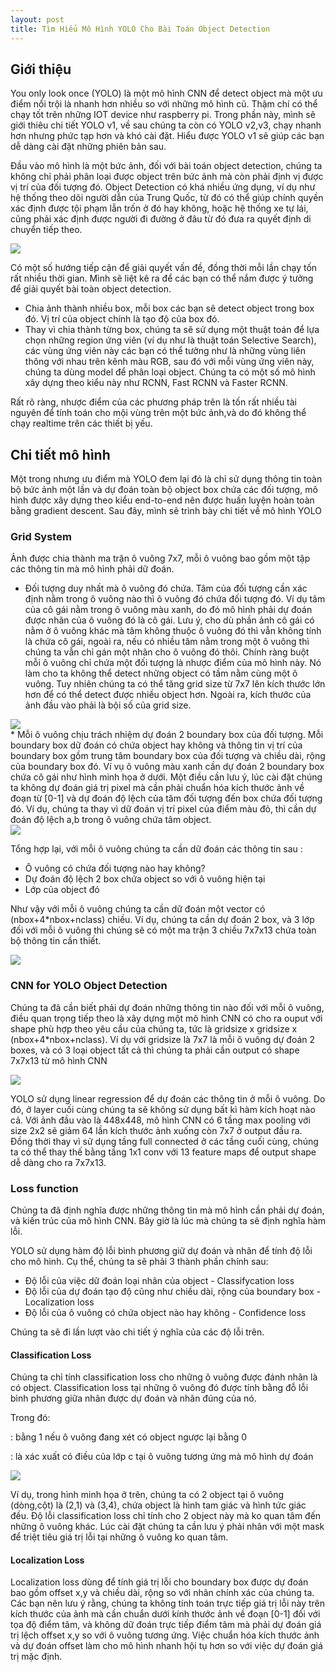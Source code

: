 ```yaml
---
layout: post
title: Tìm Hiểu Mô Hình YOLO Cho Bài Toán Object Detection
---
```

## Giới thiệu
You only look once (YOLO) là một mô hình CNN để detect object mà một ưu điểm nổi trội là nhanh hơn nhiều so với những mô hình cũ. Thậm chí có thể chạy tốt trên những IOT device như raspberry pi. Trong phần này, mình sẽ giới thiêu chi tiết YOLO v1, về sau chúng ta còn có YOLO v2,v3, chạy nhanh hơn nhưng phức tạp hơn và khó cài đặt. Hiểu được YOLO v1 sẽ giúp các bạn dễ dàng cài đặt những phiên bản sau.

Đầu vào mô hình là một bức ảnh, đối với bài toán object detection, chúng ta không chỉ phải phân loại được object trên bức ảnh mà còn phải định vị được vị trí của đối tượng đó. Object Detection có khá nhiều ứng dụng, ví dụ như hệ thống theo dõi người dẫn của Trung Quốc, từ đó có thể giúp chính quyền xác định được tội phạm lẫn trốn ở đó hay không, hoặc hệ thống xe tự lái, cũng phải xác định được người đi đường ở đâu từ đó đưa ra quyết định di chuyển tiếp theo. 

<div class="img-div" markdown="0">
    <img src="/images/yolo_example.png" />
</div>

Có một số hướng tiếp cận để giải quyết vấn đề, đồng thời mỗi lần chạy tốn rất nhiều thời gian. Mình sẽ liệt kê ra để các bạn có thể nắm được ý tưởng để giải quyết bài toàn object detection.
* Chia ảnh thành nhiều box, mỗi box các bạn sẽ detect object trong box đó. Vị trí của object chính là tạo độ của box đó.
* Thay vì chia thành từng box, chúng ta sẽ sử dụng một thuật toán để lựa chọn những region ứng viên (ví dụ như là thuật toán Selective Search), các vùng ứng viên này các bạn có thể tưởng như là những vùng liên thông với nhau trên kênh màu RGB, sau đó với mỗi vùng ứng viên này, chúng ta dùng model để phân loại object. Chúng ta có một số mô hình xây dựng theo kiểu này như RCNN, Fast RCNN và Faster RCNN.

Rất rõ ràng, nhược điểm của các phương pháp trên là tốn rất nhiều tài nguyên để tính toán cho mội vùng trên một bức ảnh,và do đó không thể chạy realtime trên các thiết bị yếu. 

## Chi tiết mô hình
Một trong nhưng ưu điểm mà YOLO đem lại đó là chỉ sử dụng thông tin toàn bộ bức ảnh một lần và dự đoán toàn bộ object box chứa các đối tượng, mô hình được xây dựng theo kiểu end-to-end nên được huấn luyện hoàn toàn bằng gradient descent. Sau đây, mình sẽ trình bày chi tiết về mô hình YOLO

### Grid System
Ảnh được chia thành ma trận ô vuông 7x7, mỗi ô vuông bao gồm một tập các thông tin mà mô hình phải dữ đoán.
* Đối tượng duy nhất mà ô vuông đó chứa. Tâm của đối tượng cần xác định nằm trong ô vuông nào thì ô vuông đó chứa đối tượng đó. Ví dụ tâm của cô gái nằm trong ô vuông màu xanh, do đó mô hình phải dự đoán được nhãn của ô vuông đó là cô gái. Lưu ý, cho dù phần ảnh cô gái có nằm ở ô vuông khác mà tâm không thuộc ô vuông đó thì vẫn không tính là chứa cô gái, ngoài ra, nếu có nhiều tâm nằm trong một ô vuông thì chúng ta vẫn chỉ gán một nhãn cho ô vuông đó thôi. Chính ràng buột mỗi ô vuông chỉ chứa một đối tượng là nhược điểm của mô hình này. Nó làm cho ta không thể detect những object có tầm nằm cùng một ô vuông. Tuy nhiên chúng ta có thể tăng grid size từ 7x7 lên kích thước lớn hơn để có thể detect được nhiều object hơn. Ngoài ra, kích thước của ảnh đầu vào phải là bội số của grid size. 

<div class="img-div" markdown="0">
    <img src="/images/yolo_grid_system.png" />
</div>
* Mỗi ô vuông chịu trách nhiệm dự đoán 2 boundary box của đối tượng. Mỗi boundary box dữ đoán có chứa object hay không và thông tin vị trí của boundary box gồm trung tâm boundary box của đối tượng và chiều dài, rộng của boundary box đó. Ví vụ ô vuông màu xanh cần dự đoán 2 boundary box chứa cô gái như hình minh họa ở dưới. Một điều cần lưu ý, lúc cài đặt chúng ta không dự đoán giá trị pixel mà cần phải chuẩn hóa kích thước ảnh về đoạn từ [0-1] và dự đoán độ lệch của tâm đối tượng đến box chứa đối tượng đó. Ví dụ, chúng ta thay vì dữ đoán vị trí pixel của điểm màu đỏ, thì cần dự đoán độ lệch a,b trong ô vuông chứa tâm object.

<div class="img-div" markdown="0">
    <img src="/images/yolo_2box.png" />
</div>

Tổng hợp lại, với mỗi ô vuông chúng ta cần dữ đoán các thông tin sau :
* Ô vuông có chứa đối tượng nào hay không? 
* Dự đoán độ lệch 2 box chứa object so với ô vuông hiện tại
* Lớp của object đó

Như vậy với mỗi ô vuông chúng ta cần dữ đoán một vector có (nbox+4*nbox+nclass) chiều. Ví dụ, chúng ta cần dự đoán 2 box, và 3 lớp đối với mỗi ô vuông thì chúng sẽ có một ma trận 3 chiều 7x7x13 chứa toàn bộ thông tin cần thiết.

<div class="img-div" markdown="0">
    <img src="/images/yolo_predict_vector.png" />
</div>

### CNN for YOLO Object Detection 
Chúng ta đã cần biết phải dự đoán những thông tin nào đối với mỗi ô vuông, điều quan trọng tiếp theo là xây dựng một mô hình CNN có cho ra ouput với shape phù hợp theo yêu cầu của chúng ta, tức là gridsize x gridsize x (nbox+4*nbox+nclass). Ví dụ với gridsize là 7x7 là mỗi ô vuông dự đoán 2 boxes, và có 3 loại object tất cả thì chúng ta phải cần output có shape 7x7x13 từ mô hình CNN

<div class="img-div" markdown="0">
    <img src="/images/yolo_cnn.jpeg" />
</div>

YOLO sử dụng linear regression để dự đoán các thông tin ở mỗi ô vuông. Do đó, ở layer cuối cùng chúng ta sẽ không sử dụng bất kì hàm kích hoạt nào cả. Với ảnh đầu vào là 448x448, mô hình CNN có 6 tầng max pooling với size 2x2 sẽ giảm 64 lần kích thước ảnh xuống còn 7x7 ở output đầu ra. Đồng thời thay vì sử dụng tầng full connected ở các tầng cuối cùng, chúng ta có thể thay thế bằng tầng 1x1 conv với 13 feature maps để output shape dễ dàng cho ra 7x7x13.

### Loss function
Chúng ta đã định nghĩa được những thông tin mà mô hình cần phải dự đoán, và kiến trúc của mô hình CNN. Bây giờ là lúc mà chúng ta sẽ định nghĩa hàm lỗi. 

YOLO sử dụng hàm độ lỗi bình phương giữ dự đoán và nhãn để tính độ lỗi cho mô hình. Cụ thể, chúng ta sẽ phải 3 thành phần chính sau:
* Độ lỗi của việc dữ đoán loại nhãn của object - Classifycation loss
* Độ lỗi của dự đoán tạo độ cũng như chiều dài, rộng của boundary box - Localization loss
* Độ lỗi của ô vuông có chứa object nào hay không - Confidence loss

Chúng ta sẽ đi lần lượt vào chi tiết ý nghĩa của các độ lỗi trên.

#### Classification Loss

Chúng ta chỉ tính classification loss cho những ô vuông được đánh nhãn là có object. Classification loss tại những ô vuông đó được tính bằng đỗ lỗi bình phương giữa nhãn được dự đoán và nhãn đúng của nó.

<div class='row'>
<span class="col-sm-12 text-center" id="classification_loss" style="font-size:120%"></span>
</div>

Trong đó:
<div class='row'>
<p class="col-sm-12"><span id="indicator_function" style="font-size:100%"></span>: bằng 1 nếu ô vuông đang xét có object ngược lại bằng 0</p>
</div>

<div class='row'>
<p class="col-sm-12" ><span id="p_function" style="font-size:100%"></span>: là xác xuất có điều của lớp c tại ô vuông tương ứng mà mô hình dự đoán</p>
</div>

<script>
var classification_loss = $("#classification_loss");
katex.render("\sum_{i=0}^{S^{2}}indicator_{i}^{obj}\sum_{c \in class}(p_{i}(c) - \hat{p}_{i}(c))^{2}", classification_loss[0]);

var indicator_function = $("#indicator_function");
katex.render("indicator_{i}^{obj}", indicator_function[0]);

var p_function = $("#p_function");
katex.render("\hat{p}_{i}(c)", p_function[0]);
</script>

<div class="img-div" markdown="0">
    <img src="/images/yolo_classification_loss.png" />
</div>

Ví dụ, trong hình minh họa ở trên, chúng ta có 2 object tại ô vuông (dòng,cột) là (2,1) và (3,4), chứa object là hình tam giác và hình tức giác đều. Độ lỗi classification loss chỉ tính cho 2 object này mà ko quan tâm đến những ô vuông khác. Lúc cài đặt chúng ta cần lưu ý phải nhân với một mask để triệt tiêu giá trị lỗi tại những ô vuông ko quan tâm.

#### Localization Loss
Localization loss dùng để tính giá trị lỗi cho boundary box được dự đoán bao gồm offset x,y và chiều dài, rộng so với nhãn chính xác của chúng ta. Các bạn nên lưu ý rằng, chúng ta không tính toán trực tiếp giá trị lỗi này trên kích thước của ảnh mà cần chuẩn dưới kính thước ảnh về đoạn [0-1] đối với tọa độ điểm tâm, và không dữ đoán trực tiếp điểm tâm mà phải dự đoán giá trị lệch offset x,y so với ô vuông tương ứng. Việc chuẩn hóa kích thước ảnh và dự đoán offset làm cho mô hình nhanh hội tụ hơn so với việc dự đoán giá trị mặc định. 

<div class='row'>
<span class="col-sm-12 text-center" id="localization_loss" style="font-size:120%"></span>
</div>

<script>
var localization_loss = $("#localization_loss");
katex.render("\sum_{i=0}^{S^{2}}\sum_{j=0}^{B}indicator_{ij}^{obj}[(offsetx_{i}-\hat{offsetx_{i}})^{2}+(offsety_{i}-\hat{offsety_{i}})^{2} + (width_{i}-\hat{width_{i}})^{2}+(height_{i}-\hat{height_{i}})^{2}]", localization_loss[0]);
</script>
